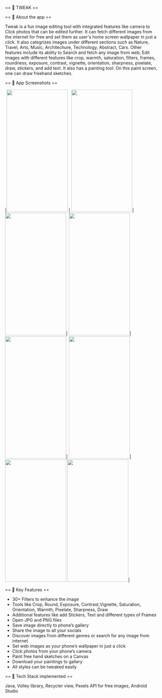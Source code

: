 == :camera_flash: TWEAK  ==

== :page_with_curl: About the app  ==

Tweak is a fun image editing tool with integrated features like camera to Click photos that can be edited further. It can fetch different images from the internet for free and set them as user's home screen wallpaper in just a click. It also categrizes images under different sections such as Nature, Travel, Arts, Music, Architechure, Technology, Abstract, Cars. 
Other features include its ability to Search and fetch any image from web, Edit images with different features like crop, warmth, saturation, filters, frames, roundness, exposure, contrast, vignette, orientation, sharpness, pixelate, draw, stickers, and add text. It also has a painting tool. On this paint screen, one can draw freehand sketches.

== :iphone: App Screenshots ==

|<img src ="https://user-images.githubusercontent.com/95130870/189524463-a7d13b4a-7c04-4f77-b742-b9563e2a7c98.png" width="200" height="400" /> | 
<img src ="https://user-images.githubusercontent.com/95130870/189524482-a8f21a0d-a297-4925-af40-ae5681ae3b72.png" width="200" height="400" />|
<img src ="https://user-images.githubusercontent.com/95130870/189524487-04a51eba-f59f-4189-94c0-ae61e68aed99.png" width="200" height="400" />|
<img src ="https://user-images.githubusercontent.com/95130870/189524495-c7b2aa37-938a-427e-a5b2-c7ae1b0e98b2.png" width="200" height="400" />|
<img src ="https://user-images.githubusercontent.com/95130870/189524500-6ace5a85-4159-4705-bda8-c9e46e5bd851.png" width="200" height="400" />|
<img src ="https://user-images.githubusercontent.com/95130870/189524560-a3712a76-477e-4a12-976c-5789a9320acd.png" width="200" height="400" />|
<img src ="https://user-images.githubusercontent.com/95130870/189524571-dd2d13d8-5422-4f24-bb78-d0e7f54c06f6.png"  width="200" height="400" />
<img src ="https://user-images.githubusercontent.com/95130870/189524586-822b29a9-5f64-459e-a174-be7fe1f25065.png" width="200" height="400"/>|


== :pushpin: Key Features ==

- 30+ Filters to enhance the image
- Tools like Crop, Round, Exposure, Contrast,Vignette, Saturation, Orientation, Warmth, Pixelate, Sharpness, Draw
- Additional features like add Stickers, Text and different types of Frames
- Open JPG and PNG files
- Save image directly to phone’s gallery
- Share the image to all your socials
- Discover images from different genres or search for any image from internet  
- Set web images as your phone’s wallpaper in just a click
- Click photos from your phone’s camera
- Paint free hand sketches on a Canvas
- Download your paintings to gallery
- All styles can be tweaked easily

== :pushpin: Tech Stack implemented ==

Java, Volley library, Recycler view, Pexels API for free images, Android Studio
